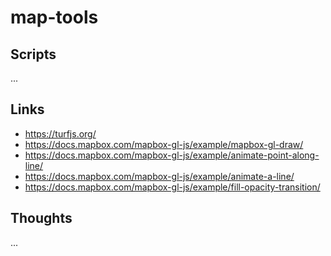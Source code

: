 # map-tools

## Scripts

...

## Links

- https://turfjs.org/
- https://docs.mapbox.com/mapbox-gl-js/example/mapbox-gl-draw/
- https://docs.mapbox.com/mapbox-gl-js/example/animate-point-along-line/
- https://docs.mapbox.com/mapbox-gl-js/example/animate-a-line/
- https://docs.mapbox.com/mapbox-gl-js/example/fill-opacity-transition/

## Thoughts

...
